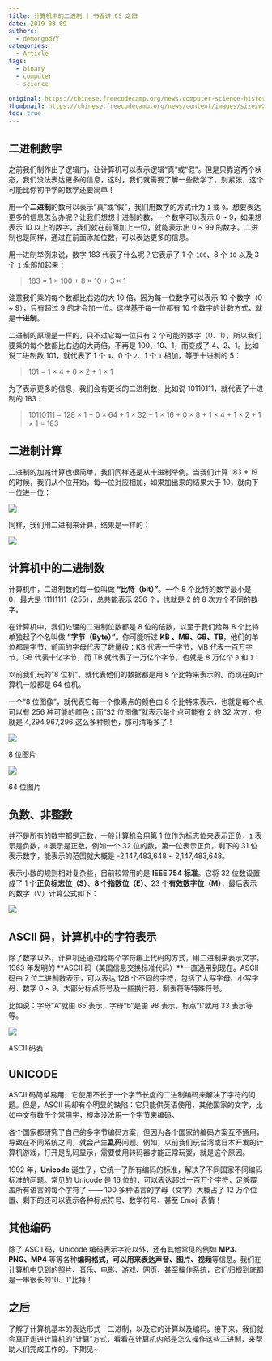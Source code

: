 ```yaml
---
title: 计算机中的二进制 | 书香讲 CS 之四
date: 2019-08-09
authors:
  - demongodYY
categories:
  - Article
tags:
  - binary
  - computer
  - science

original: https://chinese.freecodecamp.org/news/computer-science-history-by-shu-xiang-part-four-binary-system/
thumbnail: https://chinese.freecodecamp.org/news/content/images/size/w2000/2019/08/712650-20150901130405528-1386591357.jpg
toc: true
---
```


## 二进制数字

之前我们制作出了逻辑门，让计算机可以表示逻辑“真”或“假”。但是只靠这两个状态，我们没法表达更多的信息，这时，我们就需要了解一些数学了。别紧张，这个可能比你初中学的数学还要简单！

用一个**二进制**的数可以表示“真”或“假”，我们用数字的方式计为 `1` 或 `0`。想要表达更多的信息怎么办呢？让我们想想十进制的数，一个数字可以表示 0 ~ 9，如果想表示 10 以上的数字，我们就在前面加上一位，就能表示出 0 ~ 99 的数字。二进制也是同样，通过在前面添加位数，可以表达更多的信息。

<!-- more -->

用十进制举例来说，数字 183 代表了什么呢？它表示了 1 个 `100`、8 个 `10` 以及 3 个 `1` 全部加起来：

> 183 = 1 × 100 + 8 × 10 + 3 × 1

注意我们乘的每个数都比右边的大 10 倍，因为每一位数字可以表示 10 个数字（0 ~ 9），只有超过 9 的才会加一位。这样基于每一位都有 10 个数字的计数方式，就是**十进制**。

二进制的原理是一样的，只不过它每一位只有 2 个可能的数字（0、1），所以我们要乘的每个数都比右边的大两倍，不再是 100、10、1，而变成了 4、2、1。比如说二进制数 101，就代表了 1 个 `4`、0 个 `2`、1 个 `1` 相加，等于十进制的 5：

> 101 = 1 × 4 + 0 × 2 + 1 × 1

为了表示更多的信息，我们会有更长的二进制数，比如说 10110111，就代表了十进制的 183：

> 10110111
> = 128 × 1 + 0 × 64 + 1 × 32 + 1 × 16 + 0 × 8 + 1 × 4 + 1 × 2 + 1 × 1
> = 183

## 二进制计算

二进制的加减计算也很简单，我们同样还是从十进制举例。当我们计算 183 + 19 的时候，我们从个位开始，每一位对应相加，如果加出来的结果大于 10，就向下一位进一位：

![](https://chinese.freecodecamp.org/news/content/images/2019/08/deci-plus--1-.gif)

同样，我们用二进制来计算，结果是一样的：

![](https://chinese.freecodecamp.org/news/content/images/2019/08/binary-plus--1-.gif)

## 计算机中的二进制数

计算机中，二进制数的每一位叫做 **“比特（bit）”**。一个 8 个比特的数字最小是 0，最大是 11111111（255），总共能表示 256 个，也就是 2 的 8 次方个不同的数字。

在计算机中，我们处理的二进制位数都是 8 位的倍数，以至于我们给每 8 个比特单独起了个名叫做 **“字节（Byte）”**。你可能听过 **KB 、MB、GB、TB**，他们的单位都是字节，前面的字母代表了数量级：KB 代表一千字节，MB 代表一百万字节，GB 代表十亿字节，而 TB 就代表了一万亿个字节，也就是 8 万亿个 `0` 和 `1`！

以前我们玩的“8 位机”，就代表他们的数据都是用 8 个比特来表示的。而现在的计算机一般都是 64 位机。

一个“8 位图像”，就代表它每一个像素点的颜色由 8 个比特来表示，也就是每个点可以有 256 种可能的颜色；而“32 位图像”就表示每个点可能有 2 的 32 次方，也就是 4,294,967,296 这么多种颜色，那可清晰多了！

![](https://chinese.freecodecamp.org/news/content/images/2019/08/image-35.png)

<figcaption>8 位图片</figcaption>

![](https://chinese.freecodecamp.org/news/content/images/2019/08/image-37.png)

<figcaption>64 位图片</figcaption>

## 负数、非整数

并不是所有的数字都是正数，一般计算机会用第 1 位作为标志位来表示正负，`1` 表示是负数，`0` 表示是正数。例如一个 32 位的数，第一位表示正负，剩下的 31 位表示数字，能表示的范围就大概是 -2,147,483,648 ~ 2,147,483,648。

表示小数的规则相对复杂些，目前较常用的是 **IEEE 754 标准**。它将 32 位数设置成了 1 个**正负标志位（S）**、**8 个指数位（E）**、23 个**有效数字位（M）**，最后表示的数字（V）计算公式如下：

![](https://chinese.freecodecamp.org/news/content/images/2019/08/image-38.png)

## ASCII 码，计算机中的字符表示

除了数字以外，计算机还通过给每个字符编上代码的方式，用二进制来表示文字。1963 年发明的 **ASCII 码（美国信息交换标准代码）**一直通用到现在。ASCII 码由 7 位二进制数表示，可以表达 128 个不同的字符，包括了大写字母、小写字母、数字 0 ~ 9，大部分标点符号及一些换行符、制表符等特殊符号。

比如说：字母“A”就由 65 表示，字母“b”是由 98 表示，标点“!”就用 33 表示等等。

![](https://pic2.zhimg.com/80/v2-c4b8bfebb149f9ad4e997f9b26db31bd_hd.jpg)

<figcaption>ASCII 码表</figcaption>

## UNICODE

ASCII 码简单易用，它使用不长于一个字节长度的二进制编码来解决了字符的问题。但是，ASCII 码却有个明显的缺陷：它只能供英语使用，其他国家的文字，比如中文有数千个常用字，根本没法用一个字节来编码。

各个国家都研究了自己的多字节编码方案，但因为各个国家的编码方案互不通用，导致在不同系统之间，就会产生**乱码**问题。例如，以前我们玩台湾或日本开发的计算机游戏，打开是乱码显示，需要使用转码器才能正常玩耍，就是这个原因。

1992 年，**Unicode** 诞生了，它统一了所有编码的标准，解决了不同国家不同编码标准的问题。常见的 Unicode 是 16 位的，可以表达超过一百万个字符，足够覆盖所有语言的每个字符了 —— 100 多种语言的字母（文字）大概占了 12 万个位置、剩下的还可以表示各种标点符号、数学符号、甚至 Emoji 表情！

## 其他编码

除了 ASCII 码，Unicode 编码表示字符以外，还有其他常见的例如 **MP3、PNG、MP4** 等等各种**编码格式，**可以用来表达**声音、图片、视频**等信息。我们在计算机中见到的照片、音乐、电影、游戏、网页、甚至操作系统，它们归根到底都是一串很长的“0、1”比特！

## 之后

了解了计算机基本的表达形式：二进制，以及它的计算以及编码。接下来，我们就会真正走进计算机的“计算”方式，看看在计算机内部是怎么操作这些二进制，来帮助人们完成工作的。下期见~
